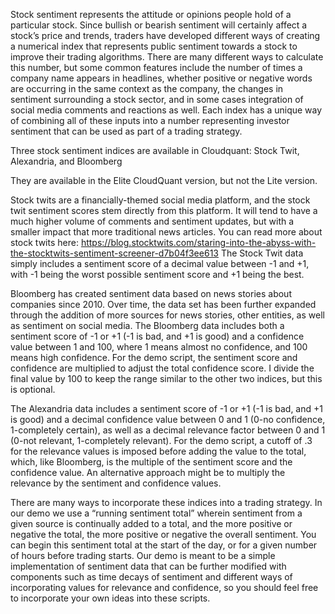 Stock sentiment represents the attitude or opinions people hold of a particular stock. Since bullish or bearish sentiment will 
certainly affect a stock’s price and trends, traders have developed different ways of creating a numerical index that represents 
public sentiment towards a stock to improve their trading algorithms. There are many different ways to calculate this number, 
but some common features include the number of times a company name appears in headlines, whether positive or negative words are 
occurring in the same context as the company, the changes in sentiment surrounding a stock sector, and in some cases integration 
of social media comments and reactions as well. Each index has a unique way of combining all of these inputs into a number 
representing investor sentiment that can be used as part of a trading strategy.

Three stock sentiment indices are available in Cloudquant: Stock Twit, Alexandria, and Bloomberg

They are available in the Elite CloudQuant version, but not the Lite version.

Stock twits are a financially-themed social media platform, and the stock twit sentiment scores stem directly from this platform. 
It will tend to have a much higher volume of comments and sentiment updates, but with a smaller impact that more traditional news 
articles. You can read more about stock twits here: 
https://blog.stocktwits.com/staring-into-the-abyss-with-the-stocktwits-sentiment-screener-d7b04f3ee613
The Stock Twit data simply includes a sentiment score of a decimal value between -1 and +1, with -1 being the worst possible 
sentiment score and +1 being the best.

Bloomberg has created sentiment data based on news stories about companies since 2010. Over time, the data set has been further 
expanded through the addition of more sources for news stories, other entities, as well as sentiment on social media.
The Bloomberg data includes both a sentiment score of -1 or +1 (-1 is bad, and +1 is good) and a confidence value between 1 and 
100, where 1 means almost no confidence, and 100 means high confidence. For the demo script, the sentiment score and confidence 
are multiplied to adjust the total confidence score. I divide the final value by 100 to keep the range similar to the other two 
indices, but this is optional.

The Alexandria data includes a sentiment score of -1 or +1 (-1 is bad, and +1 is good) and a decimal confidence value between 0 
and 1 (0-no confidence, 1-completely certain), as well as a decimal relevance factor between 0 and 1 (0-not relevant, 1-completely 
relevant). For the demo script, a cutoff of .3 for the relevance values is imposed before adding the value to the total, which, 
like Bloomberg, is the multiple of the sentiment score and the confidence value. An alternative approach might be to multiply the 
relevance by the sentiment and confidence values.

There are many ways to incorporate these indices into a trading strategy. In our demo we use a “running sentiment total” wherein 
sentiment from a given source is continually added to a total, and the more positive or negative the total, the more positive or 
negative the overall sentiment. You can begin this sentiment total at the start of the day, or for a given number of hours before 
trading starts. 
Our demo is meant to be a simple implementation of sentiment data that can be further modified with components such as time decays 
of sentiment and different ways of incorporating values for relevance and confidence, so you should feel free to incorporate your 
own ideas into these scripts.

